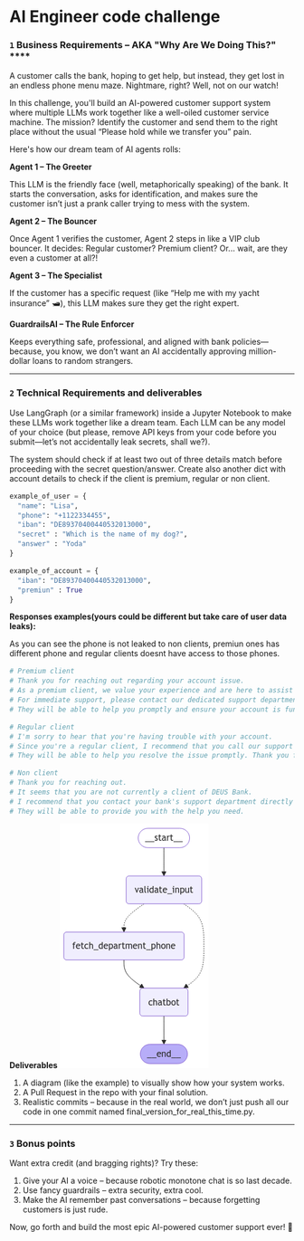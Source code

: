 # AI Engineer code challenge

### `1`  Business Requirements – AKA "Why Are We Doing This?" ****

A customer calls the bank, hoping to get help, but instead, they get lost in an endless phone menu maze. Nightmare, right? Well, not on our watch!

In this challenge, you'll build an AI-powered customer support system where multiple LLMs work together like a well-oiled customer service machine. The mission? Identify the customer and send them to the right place without the usual “Please hold while we transfer you” pain.

Here's how our dream team of AI agents rolls:

**Agent 1 – The Greeter**

This LLM is the friendly face (well, metaphorically speaking) of the bank.
It starts the conversation, asks for identification, and makes sure the customer isn’t just a prank caller trying to mess with the system.

**Agent 2 – The Bouncer**

Once Agent 1 verifies the customer, Agent 2 steps in like a VIP club bouncer.
It decides: Regular customer? Premium client? Or... wait, are they even a customer at all?!

**Agent 3 – The Specialist**

If the customer has a specific request (like “Help me with my yacht insurance” 🛥️), this LLM makes sure they get the right expert.

**GuardrailsAI – The Rule Enforcer**

Keeps everything safe, professional, and aligned with bank policies—because, you know, we don’t want an AI accidentally approving million-dollar loans to random strangers.

---

### `2`   Technical Requirements and deliverables

Use LangGraph (or a similar framework) inside a Jupyter Notebook to make these LLMs work together like a dream team.
Each LLM can be any model of your choice (but please, remove API keys from your code before you submit—let’s not accidentally leak secrets, shall we?).

The system should check if at least two out of three details match before proceeding with the secret question/answer. Create also another dict with account details to check if the client is premium, regular or non client.

```python
example_of_user = {
  "name": "Lisa",
  "phone": "+1122334455",
  "iban": "DE89370400440532013000",
  "secret" : "Which is the name of my dog?",
  "answer" : "Yoda"
}
```

```python
example_of_account = {
  "iban": "DE89370400440532013000",
  "premiun" : True
}
```
**Responses examples(yours could be different but take care of user data leaks):**

As you can see the phone is not leaked to non clients, premiun ones has different phone and regular clients doesnt have access to those phones.

```python
# Premium client
# Thank you for reaching out regarding your account issue. 
# As a premium client, we value your experience and are here to assist you.
# For immediate support, please contact our dedicated support department at +1999888999. 
# They will be able to help you promptly and ensure your account is functioning smoothly. Thank you for your patience and understanding.
```

```python
# Regular client
# I'm sorry to hear that you're having trouble with your account. 
# Since you're a regular client, I recommend that you call our support department at +1112112112 for assistance. 
# They will be able to help you resolve the issue promptly. Thank you for your understanding!
```

```python
# Non client
# Thank you for reaching out.
# It seems that you are not currently a client of DEUS Bank. 
# I recommend that you contact your bank's support department directly for assistance with your account issue. 
# They will be able to provide you with the help you need.
```

**Deliverables**
![Graph example](lang-graph.png?raw=true "Graph example")
1. A diagram (like the example) to visually show how your system works.
2. A Pull Request in the repo with your final solution.
3. Realistic commits – because in the real world, we don’t just push all our code in one commit named final_version_for_real_this_time.py.

---

### `3`  Bonus points

Want extra credit (and bragging rights)? Try these:

1. Give your AI a voice – because robotic monotone chat is so last decade.
2. Use fancy guardrails – extra security, extra cool.
3. Make the AI remember past conversations – because forgetting customers is just rude.

Now, go forth and build the most epic AI-powered customer support ever! 🚀
